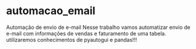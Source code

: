 # automacao_email
Automação de envio de e-mail
Nesse trabalho vamos automatizar envio de e-mail com informações de vendas e faturamento de uma tabela.
utilizaremos conhecimentos de pyautogui e pandas!!!
